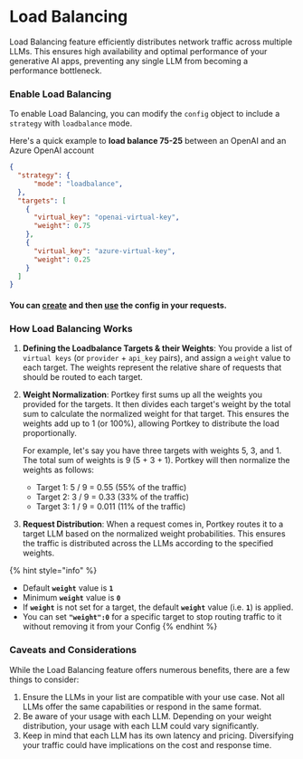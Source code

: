 # Load Balancing

Load Balancing feature efficiently distributes network traffic across multiple LLMs. This ensures high availability and optimal performance of your generative AI apps, preventing any single LLM from becoming a performance bottleneck.&#x20;

### Enable Load Balancing

To enable Load Balancing, you can modify the `config` object to include a `strategy` with `loadbalance` mode.

Here's a quick example to **load balance 75-25** between an OpenAI and an Azure OpenAI account

```json
{
  "strategy": {
      "mode": "loadbalance",
  },
  "targets": [
    {
      "virtual_key": "openai-virtual-key",
      "weight": 0.75
    },
    {
      "virtual_key": "azure-virtual-key",
      "weight": 0.25
    }
  ]
}
```

#### You can [create](configs.md#creating-configs) and then [use](configs.md#using-configs) the config in your requests.

### How Load Balancing Works

1. **Defining the Loadbalance Targets & their Weights**: You provide a list of `virtual keys` (or `provider` + `api_key` pairs), and assign a `weight` value to each target. The weights represent the relative share of requests that should be routed to each target.
2.  **Weight Normalization**: Portkey first sums up all the weights you provided for the targets. It then divides each target's weight by the total sum to calculate the normalized weight for that target. This ensures the weights add up to 1 (or 100%), allowing Portkey to distribute the load proportionally.

    For example, let's say you have three targets with weights 5, 3, and 1. The total sum of weights is 9 (5 + 3 + 1). Portkey will then normalize the weights as follows:

    * Target 1: 5 / 9 = 0.55 (55% of the traffic)
    * Target 2: 3 / 9 = 0.33 (33% of the traffic)
    * Target 3: 1 / 9 = 0.011 (11% of the traffic)
3. **Request Distribution**: When a request comes in, Portkey routes it to a target LLM based on the normalized weight probabilities. This ensures the traffic is distributed across the LLMs according to the specified weights.

{% hint style="info" %}
* Default **`weight`** value is **`1`**
* Minimum **`weight`** value is **`0`**
* If **`weight`** is not set for a target, the default **`weight`** value (i.e. **`1`**) is applied.
* You can set **`"weight":0`** for a specific target to stop routing traffic to it without removing it from your Config
{% endhint %}

### Caveats and Considerations

While the Load Balancing feature offers numerous benefits, there are a few things to consider:

1. Ensure the LLMs in your list are compatible with your use case. Not all LLMs offer the same capabilities or respond in the same format.
2. Be aware of your usage with each LLM. Depending on your weight distribution, your usage with each LLM could vary significantly.
3. Keep in mind that each LLM has its own latency and pricing. Diversifying your traffic could have implications on the cost and response time.
